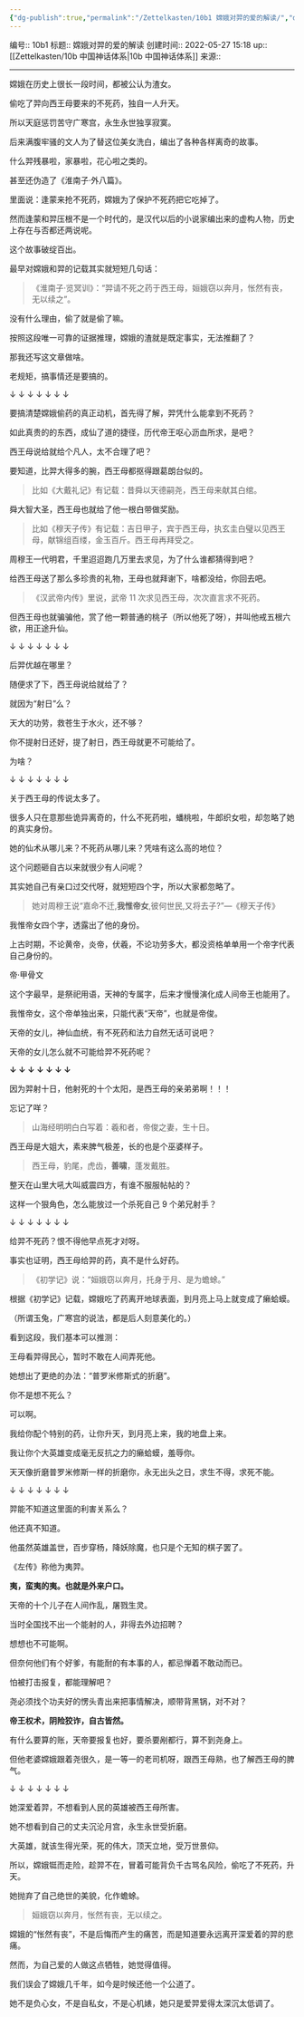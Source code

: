 ```yaml
---
{"dg-publish":true,"permalink":"/Zettelkasten/10b1 嫦娥对羿的爱的解读/","dgPassFrontmatter":true}
---
```


编号:: 10b1
标题:: 嫦娥对羿的爱的解读
创建时间:: 2022-05-27 15:18
up:: [[Zettelkasten/10b 中国神话体系\|10b 中国神话体系]]
来源:: 

---

嫦娥在历史上很长一段时间，都被公认为渣女。

偷吃了羿向西王母要来的不死药，独自一人升天。

所以天庭惩罚苦守广寒宫，永生永世独享寂寞。

后来满腹牢骚的文人为了替这位美女洗白，编出了各种各样离奇的故事。

什么羿残暴啦，家暴啦，花心啦之类的。

甚至还伪造了《淮南子·外八篇》。

里面说：逢蒙来抢不死药，嫦娥为了保护不死药把它吃掉了。

然而逢蒙和羿压根不是一个时代的，是汉代以后的小说家编出来的虚构人物，历史上存在与否都还两说呢。

这个故事破绽百出。

最早对嫦娥和羿的记载其实就短短几句话：

> 《淮南子·览冥训》：“羿请不死之药于西王母，姮娥窃以奔月，怅然有丧，无以续之”。

没有什么理由，偷了就是偷了嘛。

按照这段唯一可靠的证据推理，嫦娥的渣就是既定事实，无法推翻了？

那我还写这文章做啥。

老规矩，搞事情还是要搞的。

↓ ↓ ↓ ↓ ↓ ↓ ↓

要搞清楚嫦娥偷药的真正动机，首先得了解，羿凭什么能拿到不死药？

如此真贵的的东西，成仙了道的捷径，历代帝王呕心沥血所求，是吧？

西王母说给就给个凡人，太不合理了吧？

要知道，比羿大得多的腕，西王母都抠得跟葛朗台似的。

> 比如《大戴礼记》有记载：昔舜以天德嗣尧，西王母来献其白绾。

舜大智大圣，西王母也就给了他一根白带做奖励。

> 比如《穆天子传》有记载：吉日甲子，宾于西王母，执玄圭白璧以见西王母，献锦组百缕，金玉百斤。西王母再拜受之。

周穆王一代明君，千里迢迢跑几万里去求见，为了什么谁都猜得到吧？

给西王母送了那么多珍贵的礼物，王母也就拜谢下，啥都没给，你回去吧。

> 《汉武帝内传》里说，武帝 11 次求见西王母，次次直言求不死药。

但西王母也就骗骗他，赏了他一颗普通的桃子（所以他死了呀），并叫他戒五根六欲，用正途升仙。

↓ ↓ ↓ ↓ ↓ ↓ ↓

后羿优越在哪里？

随便求了下，西王母说给就给了？

就因为“射日”么？

天大的功劳，救苍生于水火，还不够？

你不提射日还好，提了射日，西王母就更不可能给了。

为啥？

↓ ↓ ↓ ↓ ↓ ↓ ↓

关于西王母的传说太多了。

很多人只在意那些诡异离奇的，什么不死药啦，蟠桃啦，牛郎织女啦，却忽略了她的真实身份。

她的仙术从哪儿来？不死药从哪儿来？凭啥有这么高的地位？

这个问题砸自古以来就很少有人问呢？

其实她自己有亲口过交代呀，就短短四个字，所以大家都忽略了。

> 她对周穆王说“嘉命不迁,**我惟帝女**,彼何世民,又将去子?”—《穆天子传》

我惟帝女四个字，透露出了他的身份。

上古时期，不论黄帝，炎帝，伏羲，不论功劳多大，都没资格单单用一个帝字代表自己身份的。

帝·甲骨文

这个字最早，是祭祀用语，天神的专属字，后来才慢慢演化成人间帝王也能用了。

我惟帝女，这个帝单独出来，只能代表“天帝”，也就是帝俊。

天帝的女儿，神仙血统，有不死药和法力自然无话可说吧？

天帝的女儿怎么就不可能给羿不死药呢？

**↓ ↓ ↓ ↓ ↓ ↓ ↓**

因为羿射十日，他射死的十个太阳，是西王母的亲弟弟啊！！！

忘记了咩？

> 山海经明明白白写着：羲和者，帝俊之妻，生十日。

西王母是大姐大，素来脾气极差，长的也是个巫婆样子。

> 西王母，豹尾，虎齿，**善啸**，蓬发戴胜。

整天在山里大吼大叫威震四方，有谁不服服帖帖的？

这样一个狠角色，怎么能放过一个杀死自己 9 个弟兄射手？

↓ ↓ ↓ ↓ ↓ ↓ ↓

给羿不死药？恨不得他早点死才对呀。

事实也证明，西王母给羿的药，真不是什么好药。

> 《初学记》说：“姮娥窃以奔月，托身于月、是为蟾蜍。”

根据《初学记》记载，嫦娥吃了药离开地球表面，到月亮上马上就变成了癞蛤蟆。

（所谓玉兔，广寒宫的说法，都是后人刻意美化的。）

看到这段，我们基本可以推测：

王母看羿得民心，暂时不敢在人间弄死他。

她想出了更绝的办法：“普罗米修斯式的折磨”。

你不是想不死么？

可以啊。

我给你配个特别的药，让你升天，到月亮上来，我的地盘上来。

我让你个大英雄变成毫无反抗之力的癞蛤蟆，羞辱你。

天天像折磨普罗米修斯一样的折磨你，永无出头之日，求生不得，求死不能。

↓ ↓ ↓ ↓ ↓ ↓ ↓

羿能不知道这里面的利害关系么？

他还真不知道。

他虽然英雄盖世，百步穿杨，降妖除魔，也只是个无知的棋子罢了。

《左传》称他为夷羿。

**夷，蛮夷的夷。也就是外来户口。**

天帝的十个儿子在人间作乱，屠戮生灵。

当时全国找不出一个能射的人，非得去外边招聘？

想想也不可能啊。

但奈何他们有个好爹，有能耐的有本事的人，都忌惮着不敢动而已。

怕被打击报复，都能理解吧？

尧必须找个功夫好的愣头青出来把事情解决，顺带背黑锅，对不对？

**帝王权术，阴险狡诈，自古皆然。**

有什么要算的账，天帝要报复也好，要杀要剐都行，算不到尧身上。

但他老婆嫦娥跟着尧很久，是一等一的老司机呀，跟西王母熟，也了解西王母的脾气。

↓ ↓ ↓ ↓ ↓ ↓ ↓

她深爱着羿，不想看到人民的英雄被西王母所害。

她不想看到自己的丈夫沉沦月宫，永生永世受折磨。

大英雄，就该生得光荣，死的伟大，顶天立地，受万世景仰。

所以，嫦娥铤而走险，趁羿不在，冒着可能背负千古骂名风险，偷吃了不死药，升天。

她抛弃了自己绝世的美貌，化作蟾蜍。

> 姮娥窃以奔月，怅然有丧，无以续之。

嫦娥的“怅然有丧”，不是后悔而产生的痛苦，而是知道要永远离开深爱着的羿的悲痛。

然而，为自己爱的人做这点牺牲，她觉得值得。

我们误会了嫦娥几千年，如今是时候还他一个公道了。

她不是负心女，不是自私女，不是心机婊，她只是爱羿爱得太深沉太低调了。